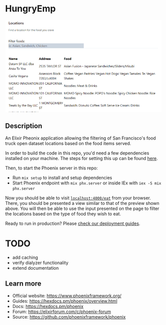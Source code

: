 # HungryEmp

![](preview.gif?raw=true)

## Description

An Elixir Pheonix application allowing the filtering of San Francisco's food truck open dataset locations based on the food items served.

In order to build the code in this repo, you'd need a few dependencies installed on your machine. The steps for setting this up can be found [here](https://hexdocs.pm/phoenix/installation.html).

Then, to start the Phoenix server in this repo:

  * Run `mix setup` to install and setup dependencies
  * Start Phoenix endpoint with `mix phx.server` or inside IEx with `iex -S mix phx.server`

Now you should be able to visit [`localhost:4000/eat`](http://localhost:4000/eat) from your browser. There, you should be presented a view similar to that of the preview shown above. You will then be able to use the input presented on the page to filter the locations based on the type of food they wish to eat.


Ready to run in production? Please [check our deployment guides](https://hexdocs.pm/phoenix/deployment.html).

# TODO

- add caching
- verify dialyzer functionality
- extend documentation

## Learn more

  * Official website: https://www.phoenixframework.org/
  * Guides: https://hexdocs.pm/phoenix/overview.html
  * Docs: https://hexdocs.pm/phoenix
  * Forum: https://elixirforum.com/c/phoenix-forum
  * Source: https://github.com/phoenixframework/phoenix
